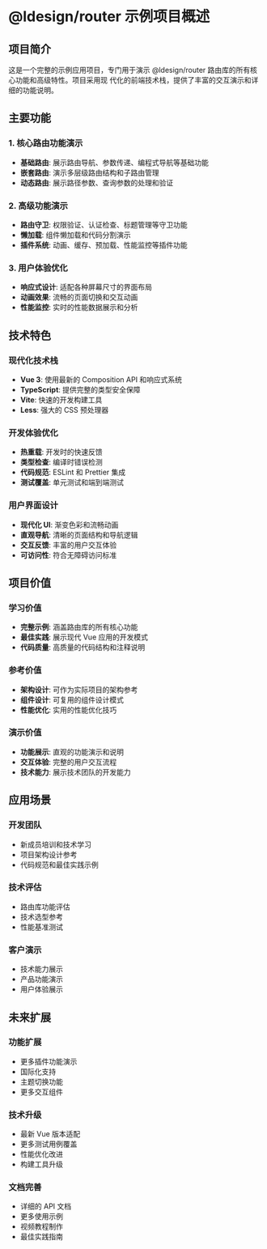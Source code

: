 # @ldesign/router 示例项目概述

## 项目简介

这是一个完整的示例应用项目，专门用于演示 @ldesign/router 路由库的所有核心功能和高级特性。项目采用现
代化的前端技术栈，提供了丰富的交互演示和详细的功能说明。

## 主要功能

### 1. 核心路由功能演示

- **基础路由**: 展示路由导航、参数传递、编程式导航等基础功能
- **嵌套路由**: 演示多层级路由结构和子路由管理
- **动态路由**: 展示路径参数、查询参数的处理和验证

### 2. 高级功能演示

- **路由守卫**: 权限验证、认证检查、标题管理等守卫功能
- **懒加载**: 组件懒加载和代码分割演示
- **插件系统**: 动画、缓存、预加载、性能监控等插件功能

### 3. 用户体验优化

- **响应式设计**: 适配各种屏幕尺寸的界面布局
- **动画效果**: 流畅的页面切换和交互动画
- **性能监控**: 实时的性能数据展示和分析

## 技术特色

### 现代化技术栈

- **Vue 3**: 使用最新的 Composition API 和响应式系统
- **TypeScript**: 提供完整的类型安全保障
- **Vite**: 快速的开发构建工具
- **Less**: 强大的 CSS 预处理器

### 开发体验优化

- **热重载**: 开发时的快速反馈
- **类型检查**: 编译时错误检测
- **代码规范**: ESLint 和 Prettier 集成
- **测试覆盖**: 单元测试和端到端测试

### 用户界面设计

- **现代化 UI**: 渐变色彩和流畅动画
- **直观导航**: 清晰的页面结构和导航逻辑
- **交互反馈**: 丰富的用户交互体验
- **可访问性**: 符合无障碍访问标准

## 项目价值

### 学习价值

- **完整示例**: 涵盖路由库的所有核心功能
- **最佳实践**: 展示现代 Vue 应用的开发模式
- **代码质量**: 高质量的代码结构和注释说明

### 参考价值

- **架构设计**: 可作为实际项目的架构参考
- **组件设计**: 可复用的组件设计模式
- **性能优化**: 实用的性能优化技巧

### 演示价值

- **功能展示**: 直观的功能演示和说明
- **交互体验**: 完整的用户交互流程
- **技术能力**: 展示技术团队的开发能力

## 应用场景

### 开发团队

- 新成员培训和技术学习
- 项目架构设计参考
- 代码规范和最佳实践示例

### 技术评估

- 路由库功能评估
- 技术选型参考
- 性能基准测试

### 客户演示

- 技术能力展示
- 产品功能演示
- 用户体验展示

## 未来扩展

### 功能扩展

- 更多插件功能演示
- 国际化支持
- 主题切换功能
- 更多交互组件

### 技术升级

- 最新 Vue 版本适配
- 更多测试用例覆盖
- 性能优化改进
- 构建工具升级

### 文档完善

- 详细的 API 文档
- 更多使用示例
- 视频教程制作
- 最佳实践指南
